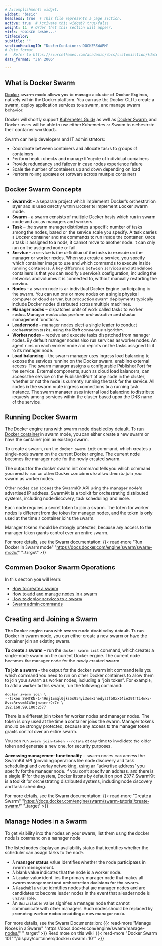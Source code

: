 ```yaml
---
# Accomplishments widget.
widget: "basic"  
headless: true  # This file represents a page section.
active: true  # Activate this widget? true/false
weight: 11  # Order that this section will appear.
title: "DOCKER SWARM..."
titleColor: 
subtitle: ""
sectionHeadingID: "DockerContainers-DOCKERSWARM"
# Date format
#   Refer to https://sourcethemes.com/academic/docs/customization/#date-format
date_format: "Jan 2006"

---
```




## What is Docker Swarm

[Docker](/display/containers/docker+containers) swarm mode allows you to manage a cluster of Docker Engines, natively within the Docker platform. You can use the Docker CLI to create a swarm, deploy application services to a swarm, and manage swarm behavior.

Docker will shortly support [Kubernetes Guide](/display/containers/kubernetes+Guide) as well as [Docker Swarm](/display/containers/docker+swarm+101), and Docker users will be able to use either Kubernetes or Swarm to orchestrate their container workloads.

Swarm can help developers and IT administrators:

- Coordinate between containers and allocate tasks to groups of containers
- Perform health checks and manage lifecycle of individual containers
- Provide redundancy and failover in case nodes experience failure
- Scale the number of containers up and down depending on load
- Perform rolling updates of software across multiple containers

## Docker Swarm Concepts

- **Swarmkit** – a separate project which implements Docker’s orchestration layer and is used directly within Docker to implement Docker swarm mode.
- **Swarm** – a swarm consists of multiple Docker hosts which run in swarm mode and act as managers and workers.
- **Task** – the swarm manager distributes a specific number of tasks among the nodes, based on the service scale you specify. A task carries a Docker container and the commands to run inside the container. Once a task is assigned to a node, it cannot move to another node. It can only run on the assigned node or fail.
- **Service** – a service is the definition of the tasks to execute on the manager or worker nodes. When you create a service, you specify which container image to use and which commands to execute inside running containers. A key difference between services and standalone containers is that you can modify a service’s configuration, including the networks and volumes it is connected to, without manually restarting the service.
- **Nodes** – a swarm node is an individual Docker Engine participating in the swarm. You can run one or more nodes on a single physical computer or cloud server, but production swarm deployments typically include Docker nodes distributed across multiple machines.
- **Manager nodes** – dispatches units of work called tasks to worker nodes. Manager nodes also perform orchestration and cluster management functions.
- **Leader node** – manager nodes elect a single leader to conduct orchestration tasks, using the Raft consensus algorithm.
- **Worker nodes** – receive and execute tasks dispatched from manager nodes. By default manager nodes also run services as worker nodes. An agent runs on each worker node and reports on the tasks assigned to it to its manager node.
- **Load balancing** – the swarm manager uses ingress load balancing to expose the services running on the Docker swarm, enabling external access. The swarm manager assigns a configurable PublishedPort for the service. External components, such as cloud load balancers, can access the service on the PublishedPort of any node in the cluster, whether or not the node is currently running the task for the service. All nodes in the swarm route ingress connections to a running task instance. The swarm manager uses internal load balancing to distribute requests among services within the cluster based upon the DNS name of the service.

## Running Docker Swarm

The Docker engine runs with swarm mode disabled by default. To [run Docker container](/display/containers/running+docker+containers) in swarm mode, you can either create a new swarm or have the container join an existing swarm.

To create a swarm, run the `docker swarm init` command, which creates a single-node swarm on the current Docker engine. The current node becomes the manager node for the newly created swarm.

The output for the docker swarm init command tells you which command you need to run on other Docker containers to allow them to join your swarm as worker nodes. 

Other nodes can access the SwarmKit API using the manager node's advertised IP address. SwarmKit is a toolkit for orchestrating distributed systems, including node discovery, task scheduling, and more. 

Each node requires a secret token to join a swarm. The token for worker nodes is different from the token for manager nodes, and the token is only used at the time a container joins the swarm.

Manager tokens should be strongly protected, because any access to the manager token grants control over an entire swarm. 

For more details, see the Swarm documentation:  {{< read-more "Run Docker in Swarm mode" "https://docs.docker.com/engine/swarm/swarm-mode/"  "_target" >}}

## Common Docker Swarm Operations

In this section you will learn:

*   [How to create a swarm](#dockerContainers-create-swarm)
*   [How to add and manage nodes in a swarm](#dockerContainers-manage-nodes)
*   [How to deploy services to a swarm](#dockerContainers-deploy)
*   [Swarm admin commands](#dockerContainers-admin)


## Creating and Joining a Swarm 

The Docker engine runs with swarm mode disabled by default. To run Docker in swarm mode, you can either create a new swarm or have the container join an existing swarm. 

**To create a swarm** – run the `docker swarm init` command, which creates a single-node swarm on the current Docker engine. The current node becomes the manager node for the newly created swarm.

**To join a swarm** – the output for the docker swarm init command tells you which command you need to run on other Docker containers to allow them to join your swarm as worker nodes, including a “join token”. For example, to add a worker to this swarm, run the following command:

```
docker swarm join \
--token SWMTKN-1-49nj1cmql0jkz5s954yi3oex3nedyz0fb0xx14ie39trti4wxv-8vxv8rssmk743ojnwacrr2e7c \
192.168.99.100:2377
```

There is a different join token for worker nodes and manager nodes. The token is only used at the time a container joins the swarm. Manager tokens should be strongly protected, because any access to the manager token grants control over an entire swarm. 

You can run `swarm join-token --rotate` at any time to invalidate the older token and generate a new one, for security purposes.


**Accessing management functionality** – swarm nodes can access the SwarmKit API (providing operations like node discovery and task scheduling) and overlay networking, using an “advertise address” you specify for the manager node. If you don’t specify an address, and there is a single IP for the system, Docker listens by default on port 2377\. SwarmKit is a toolkit for orchestrating distributed systems, including node discovery and task scheduling.


For more details, see the Swarm documentation: {{< read-more "Create a Swarm" "https://docs.docker.com/engine/swarm/swarm-tutorial/create-swarm/" "_target"  >}}

## Manage Nodes in a Swarm 

To get visibility into the nodes on your swarm, list them using the docker node ls command on a manager node. 

The listed nodes display an availability status that identifies whether the scheduler can assign tasks to the node. 

*   A **manager status** value identifies whether the node participates in swarm management.
*   A blank value indicates that the node is a worker node. 
*   A `Leader` value identifies the primary manager node that makes all swarm management and orchestration decisions for the swarm. 
*   A `Reachable` value identifies nodes that are manager nodes and are candidates to become leader nodes in the event that a leader node is unavailable.
*   An `Unavailable` value signifies a manager node that cannot communicate with other managers. Such nodes should be replaced by promoting worker nodes or adding a new manager node.

For more details, see the Swarm Documentation:  {{< read-more "Manage Nodes in a Swarm" "https://docs.docker.com/engine/swarm/manage-nodes/" "_target"  >}}
Read more on this wiki:   {{< read-more "Docker Swarm 101" "/display/containers/docker+swarm+101"  >}}


 





















